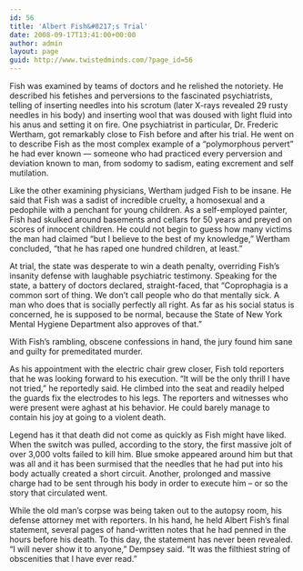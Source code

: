 ```yaml
---
id: 56
title: 'Albert Fish&#8217;s Trial'
date: 2008-09-17T13:41:00+00:00
author: admin
layout: page
guid: http://www.twistedminds.com/?page_id=56
---
```

<p class="dropcap-first">
  Fish was examined by teams of doctors and he relished the notoriety. He described his fetishes and perversions to the fascinated psychiatrists, telling of inserting needles into his scrotum (later X-rays revealed 29 rusty needles in his body) and inserting wool that was doused with light fluid into his anus and setting it on fire. One psychiatrist in particular, Dr. Frederic Wertham, got remarkably close to Fish before and after his trial. He went on to describe Fish as the most complex example of a &#8220;polymorphous pervert&#8221; he had ever known &#8212; someone who had practiced every perversion and deviation known to man, from sodomy to sadism, eating excrement and self mutilation.
</p>

Like the other examining physicians, Wertham judged Fish to be insane. He said that Fish was a sadist of incredible cruelty, a homosexual and a pedophile with a penchant for young children. As a self-employed painter, Fish had skulked around basements and cellars for 50 years and preyed on scores of innocent children. He could not begin to guess how many victims the man had claimed &#8220;but I believe to the best of my knowledge,&#8221; Wertham concluded, &#8220;that he has raped one hundred children, at least.&#8221;

At trial, the state was desperate to win a death penalty, overriding Fish&#8217;s insanity defense with laughable psychiatric testimony. Speaking for the state, a battery of doctors declared, straight-faced, that &#8220;Coprophagia is a common sort of thing. We don&#8217;t call people who do that mentally sick. A man who does that is socially perfectly all right. As far as his social status is concerned, he is supposed to be normal, because the State of New York Mental Hygiene Department also approves of that.&#8221;

With Fish&#8217;s rambling, obscene confessions in hand, the jury found him sane and guilty for premeditated murder.

As his appointment with the electric chair grew closer, Fish told reporters that he was looking forward to his execution. &#8220;It will be the only thrill I have not tried,&#8221; he reportedly said. He climbed into the seat and readily helped the guards fix the electrodes to his legs. The reporters and witnesses who were present were aghast at his behavior. He could barely manage to contain his joy at going to a violent death. 

Legend has it that death did not come as quickly as Fish might have liked. When the switch was pulled, according to the story, the first massive jolt of over 3,000 volts failed to kill him. Blue smoke appeared around him but that was all and it has been surmised that the needles that he had put into his body actually created a short circuit. Another, prolonged and massive charge had to be sent through his body in order to execute him &#8211; or so the story that circulated went.

While the old man&#8217;s corpse was being taken out to the autopsy room, his defense attorney met with reporters. In his hand, he held Albert Fish&#8217;s final statement, several pages of hand-written notes that he had penned in the hours before his death. To this day, the statement has never been revealed. &#8220;I will never show it to anyone,&#8221; Dempsey said. &#8220;It was the filthiest string of obscenities that I have ever read.&#8221;